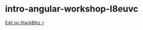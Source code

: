 # intro-angular-workshop-l8euvc

[Edit on StackBlitz ⚡️](https://stackblitz.com/edit/intro-angular-workshop-l8euvc)